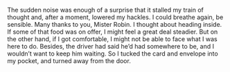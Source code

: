 The sudden noise was enough of a surprise that it stalled my train of thought and, after a moment, lowered my hackles. I could breathe again, be sensible. Many thanks to you, Mister Robin. I thought about heading inside. If some of that food was on offer, I might feel a great deal steadier. But on the other hand, if I got comfortable, I might not be able to face what I was here to do. Besides, the driver had said he’d had somewhere to be, and I wouldn’t want to keep him waiting. So I tucked the card and envelope into my pocket, and turned away from the door. 